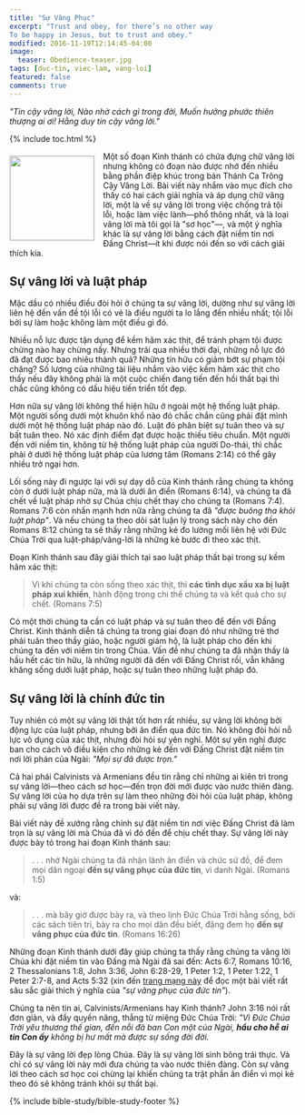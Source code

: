 ```yaml
---
title: "Sự Vâng Phục"
excerpt: "Trust and obey, for there’s no other way
To be happy in Jesus, but to trust and obey."
modified: 2016-11-19T12:14:45-04:00
image: 
  teaser: Obedience-teaser.jpg
tags: [duc-tin, viec-lam, vang-loi]
featured: false
comments: true
---
```


<em>"Tin cậy vâng lời, Nào nhờ cách gì trong đời, Muốn hưởng phước thiên thượng ai ơi! Hằng duy tin cậy vâng lời."</em>

{% include toc.html %}

<img alt src="{{ site.url }}/assets/images/Obedience-teaser.jpg" style="border: 1px solid #cccccc; margin: 7px 15px 0px 0px; max-width: 100%; height: 148px; padding: 0px; float: left;">
Một số đoạn Kinh thánh có chứa đựng chữ vâng lời nhưng không có đoạn nào được nhớ đến nhiều bằng phần điệp khúc trong bản Thánh Ca Trông Cậy Vâng Lời. Bài viết này nhắm vào mục đích cho thấy có hai cách giải nghĩa và áp dụng chữ vâng lời, một là về sự vâng lời trong việc chống trả tội lỗi, hoặc làm việc lành&mdash;phổ thông nhất, và là loại vâng lời mà tôi gọi là "sơ học"&mdash;, và một ý nghĩa khác là sự vâng lời bằng cách đặt niềm tin nơi Đấng Christ&mdash;ít khi được nói đến so với cách giải thích kia.

## Sự vâng lời và luật pháp

Mặc dầu có nhiều điều đòi hỏi ở chúng ta sự vâng lời, dường như sự vâng lời liên hệ đến vấn đề tội lỗi có vẻ là điều người ta lo lắng đến nhiều nhất; tội lỗi bởi sự làm hoặc không làm một điều gì đó.

Nhiều nỗ lực được tận dụng để kềm hãm xác thịt, để tránh phạm tội được chừng nào hay chừng nấy. Nhưng trải qua nhiều thời đại, những nỗ lực đó đã đạt được bao nhiêu thành quả? Những tín hữu có giảm bớt sự phạm tội chăng? Số lượng của những tài liệu nhắm vào việc kềm hãm xác thịt cho thấy nếu đây không phải là một cuộc chiến đang tiến đến hồi thất bại thì chắc cũng không có dấu hiệu tiến triển tốt đẹp.

Hơn nữa sự vâng lời không thể hiện hữu ở ngoài một hệ thống luật pháp. Một người sống dưới một khuôn khổ nào đó chắc chắn cũng phải đặt mình dưới một hệ thống luật pháp nào đó. Luật đó phân biệt sự tuân theo và sự bất tuân theo. Nó xác định điểm đạt được hoặc thiếu tiêu chuẩn. Một người đến với niềm tin, không từ hệ thống luật pháp của người Do-thái, thì chắc phải ở dưới hệ thống luật pháp của lương tâm (Romans 2:14) có thể gây nhiều trở ngại hơn.

Lối sống này đi ngược lại với sự dạy dỗ của Kinh thánh rằng chúng ta không còn ở dưới luật pháp nữa, mà là dưới ân điển (Romans 6:14), và chúng ta đã chết về luật pháp nhờ sự Chúa chịu chết thay cho chúng ta (Romans 7:4). Romans 7:6 còn nhấn mạnh hơn nữa rằng chúng ta đã <em>"được buông tha khỏi luật pháp"</em>. Và nếu chúng ta theo dõi sát luận lý trong sách này cho đến Romans 8:12 chúng ta sẽ thấy rằng những kẻ đo lường mối liên hệ với Đức Chúa Trời qua luật-pháp/vâng-lời là những kẻ bước đi theo xác thịt.

Đoạn Kinh thánh sau đây giải thích tại sao luật pháp thất bại trong sự kềm hãm xác thịt:

> Vì khi chúng ta còn sống theo xác thịt, thì <strong>các tình dục xấu xa bị luật pháp xui khiến</strong>, hành động trong chi thể chúng ta và kết quả cho sự chết. (Romans 7:5)

Có một thời chúng ta cần có luật pháp và sự tuân theo để đến với Đấng Christ. Kinh thánh diễn tả chúng ta trong giai đoạn đó như những trẻ thơ phải tuân theo thầy giáo, hoặc người giám hộ, là luật pháp cho đến khi chúng ta đến với niềm tin trong Chúa. Vấn đề như chúng ta đã nhận thấy là hầu hết các tín hữu, là những người đã đến với Đấng Christ rồi, vẫn khăng khăng sống dưới luật pháp, hoặc sự tuân theo những luật pháp đó.

## Sự vâng lời là chính đức tin

Tuy nhiên có một sự vâng lời thật tốt hơn rất nhiều, sự vâng lời không bởi động lực của luật pháp, nhưng bởi ân điển qua đức tin. Nó không đòi hỏi nỗ lực vô dụng của xác thịt, nhưng đòi hỏi sự yên nghỉ. Một sự yên nghỉ được ban cho cách vô điều kiện cho những kẻ đến với Đấng Christ đặt niềm tin nơi lời phán của Ngài: <em>"Mọi sự đã được trọn."</em>
                                               
Cả hai phái Calvinists và Armenians đều tin rằng chỉ những ai kiên trì trong sự vâng lời&mdash;theo cách sơ học&mdash;đến trọn đời mới được vào nước thiên đàng. Sự vâng lời của họ dựa trên sự làm theo những đòi hỏi của luật pháp, không phải sự vâng lời được đề ra trong bài viết này.

Bài viết này đề xướng rằng chính sự đặt niềm tin nơi việc Đấng Christ đã làm trọn là sự vâng lời mà Chúa đã vì đó đến để chịu chết thay. Sự vâng lời này được bày tỏ trong hai đoạn Kinh thánh sau:

> . . . nhờ Ngài chúng ta đã nhận lãnh ân điển và chức sứ đồ, để đem mọi dân ngoại <strong>đến sự vâng phục của đức tin</strong>, vì danh Ngài. (Romans 1:5)

và:

> . . . mà bây giờ được bày ra, và theo lịnh Đức Chúa Trời hằng sống, bởi các sách tiên tri, bày ra cho mọi dân đều biết, đặng đem họ <strong>đến sự vâng phục của đức tin</strong>. (Romans 16:26)

Những đoạn Kinh thánh dưới đây giúp chúng ta thấy rằng chúng ta vâng lời Chúa khi đặt niềm tin vào Đấng mà Ngài đã sai đến: Acts 6:7, Romans 10:16, 2 Thessalonians 1:8, John 3:36, John 6:28-29, 1 Peter 1:2, 1 Peter 1:22, 1 Peter 2:7-8, and Acts 5:32 (xin đến <a href="https://faithalone.org/magazine/y1993/93july3.html" target="_blank">trang mạng này</a> để đọc một bài viết rất sâu sắc giải thich ý nghĩa của <em>"sự vâng phục của đức tin"</em>).

Chúng ta nên tin ai, Calvinists/Armenians hay Kinh thánh? John 3:16 nói rất đơn giản, và đầy quyền năng, thẳng từ miệng Đức Chúa Trời: <em>"Vì Đức Chúa Trời yêu thương thế gian, đến nỗi đã ban Con một của Ngài, <strong>hầu cho hễ ai tin Con ấy</strong> không bị hư mất mà được sự sống đời đời.</em>

Đây là sự vâng lời đẹp lòng Chúa. Đây là sự vâng lời sinh bông trái thực. Và chỉ có sự vâng lời này mới đưa chúng ta vào nước thiên đàng. Còn sự vâng lời theo cách sơ học coi chừng lại khiến chúng ta trật phần ân điển vì mọi kẻ theo đó sẽ không tránh khỏi sự thất bại.

{% include bible-study/bible-study-footer %}
